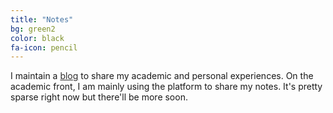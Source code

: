 ```yaml
---
title: "Notes"
bg: green2
color: black
fa-icon: pencil
---
```


I maintain a <a href="https://anamus.home.blog/" style="color: #2E2D2D; text-decoration: underline;">blog</a>  to share my academic and personal experiences. On the academic front, I am mainly using the platform to share my notes. It's pretty sparse right now but there'll be more soon.